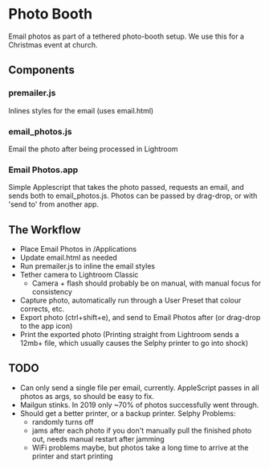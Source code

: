 # Photo Booth

Email photos as part of a tethered photo-booth setup. We use this for a Christmas event at church.

## Components
### premailer.js
Inlines styles for the email (uses email.html) 

### email_photos.js
Email the photo after being processed in Lightroom

### Email Photos.app
Simple Applescript that takes the photo passed, requests an email, and sends both to email_photos.js. Photos can be passed by drag-drop, or with 'send to' from another app.

## The Workflow
- Place Email Photos in /Applications
- Update email.html as needed
- Run premailer.js to inline the email styles
- Tether camera to Lightroom Classic
	- Camera + flash should probably be on manual, with manual focus for consistency
- Capture photo, automatically run through a User Preset that colour corrects, etc.
- Export photo (ctrl+shift+e), and send to Email Photos after (or drag-drop to the app icon)
- Print the exported photo (Printing straight from Lightroom sends a 12mb+ file, which usually causes the Selphy printer to go into shock)

## TODO
- Can only send a single file per email, currently. AppleScript passes in all photos as args, so should be easy to fix.
- Mailgun stinks. In 2019 only ~70% of photos successfully went through. 
- Should get a better printer, or a backup printer. Selphy Problems:
	- randomly turns off
	- jams after each photo if you don't manually pull the finished photo out, needs manual restart after jamming
	- WiFi problems maybe, but photos take a long time to arrive at the printer and start printing

